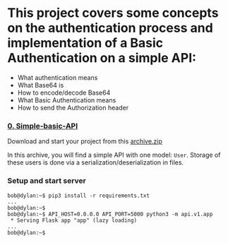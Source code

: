 # This project covers some concepts on the authentication process and implementation of a Basic Authentication on a simple API:
- What authentication means
- What Base64 is
- How to encode/decode Base64
- What Basic Authentication means
- How to send the Authorization header


### [0. Simple-basic-API](./api/v1/app.py)
Download and start your project from this [archive.zip](https://intranet.alxswe.com/rltoken/2o4gAozNufil_KjoxKI5bA)

In this archive, you will find a simple API with one model: `User`. Storage of these users is done via a serialization/deserialization in files.

### **Setup and start server**
```
bob@dylan:~$ pip3 install -r requirements.txt
...
bob@dylan:~$
bob@dylan:~$ API_HOST=0.0.0.0 API_PORT=5000 python3 -m api.v1.app
 * Serving Flask app "app" (lazy loading)
...
bob@dylan:~$
```
